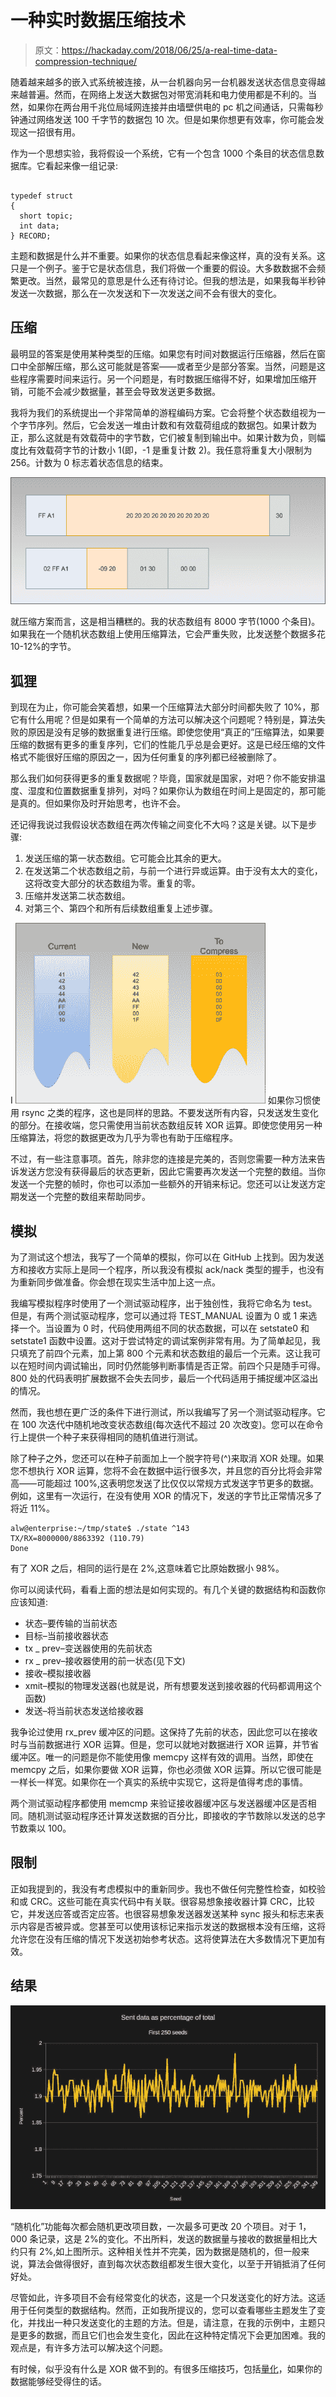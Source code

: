 # 一种实时数据压缩技术

> 原文：<https://hackaday.com/2018/06/25/a-real-time-data-compression-technique/>

随着越来越多的嵌入式系统被连接，从一台机器向另一台机器发送状态信息变得越来越普遍。然而，在网络上发送大数据包对带宽消耗和电力使用都是不利的。当然，如果你在两台用千兆位局域网连接并由墙壁供电的 pc 机之间通话，只需每秒钟通过网络发送 100 千字节的数据包 10 次。但是如果你想更有效率，你可能会发现这一招很有用。

作为一个思想实验，我将假设一个系统，它有一个包含 1000 个条目的状态信息数据库。它看起来像一组记录:

```

typedef struct
{
  short topic;
  int data;
} RECORD;

```

主题和数据是什么并不重要。如果你的状态信息看起来像这样，真的没有关系。这只是一个例子。鉴于它是状态信息，我们将做一个重要的假设。大多数数据不会频繁更改。当然，最常见的意思是什么还有待讨论。但我的想法是，如果我每半秒钟发送一次数据，那么在一次发送和下一次发送之间不会有很大的变化。

## 压缩

最明显的答案是使用某种类型的压缩。如果您有时间对数据运行压缩器，然后在窗口中全部解压缩，那么这可能就是答案——或者至少是部分答案。当然，问题是这些程序需要时间来运行。另一个问题是，有时数据压缩得不好，如果增加压缩开销，可能不会减少数据量，甚至会导致发送更多数据。

我将为我们的系统提出一个非常简单的游程编码方案。它会将整个状态数组视为一个字节序列。然后，它会发送一堆由计数和有效载荷组成的数据包。如果计数为正，那么这就是有效载荷中的字节数，它们被复制到输出中。如果计数为负，则幅度比有效载荷字节的计数小 1(即，-1 是重复计数 2)。我任意将重复大小限制为 256。计数为 0 标志着状态信息的结束。

[![](img/a4838a0ca23d5c77ec0884e4e1a1bd7e.png)](https://hackaday.com/wp-content/uploads/2018/06/compress1.png)

就压缩方案而言，这是相当糟糕的。我的状态数组有 8000 字节(1000 个条目)。如果我在一个随机状态数组上使用压缩算法，它会严重失败，比发送整个数据多花 10-12%的字节。

## 狐狸

到现在为止，你可能会笑着想，如果一个压缩算法大部分时间都失败了 10%，那它有什么用呢？但是如果有一个简单的方法可以解决这个问题呢？特别是，算法失败的原因是没有足够的数据重复进行压缩。即使您使用“真正的”压缩算法，如果要压缩的数据有更多的重复序列，它们的性能几乎总是会更好。这是已经压缩的文件格式不能很好压缩的原因之一，因为任何重复的序列都已经被删除了。

那么我们如何获得更多的重复数据呢？毕竟，国家就是国家，对吧？你不能安排温度、湿度和位置数据重复排列，对吗？如果你认为数组在时间上是固定的，那可能是真的。但如果你及时开始思考，也许不会。

还记得我说过我假设状态数组在两次传输之间变化不大吗？这是关键。以下是步骤:

1.  发送压缩的第一状态数组。它可能会比其余的更大。
2.  在发送第二个状态数组之前，与前一个进行异或运算。由于没有太大的变化，这将改变大部分的状态数组为零。重复的零。
3.  压缩并发送第二状态数组。
4.  对第三个、第四个和所有后续数组重复上述步骤。

I [![](img/2b7fff0a2ff95ca1174e21317f869b62.png)](https://hackaday.com/wp-content/uploads/2018/06/compress-1.png) 如果你习惯使用 rsync 之类的程序，这也是同样的思路。不要发送所有内容，只发送发生变化的部分。在接收端，您只需使用当前状态数组反转 XOR 运算。即使您使用另一种压缩算法，将您的数据更改为几乎为零也有助于压缩程序。

不过，有一些注意事项。首先，除非您的连接是完美的，否则您需要一种方法来告诉发送方您没有获得最后的状态更新，因此它需要再次发送一个完整的数组。当你发送一个完整的帧时，你也可以添加一些额外的开销来标记。您还可以让发送方定期发送一个完整的数组来帮助同步。

## 模拟

为了测试这个想法，我写了一个简单的模拟，你可以在 GitHub 上找到。因为发送方和接收方实际上是同一个程序，所以我没有模拟 ack/nack 类型的握手，也没有为重新同步做准备。你会想在现实生活中加上这一点。

我编写模拟程序时使用了一个测试驱动程序，出于独创性，我将它命名为 test。但是，有两个测试驱动程序，您可以通过将 TEST_MANUAL 设置为 0 或 1 来选择一个。当设置为 0 时，代码使用两组不同的状态数据，可以在 setstate0 和 setstate1 函数中设置。这对于尝试特定的调试案例非常有用。为了简单起见，我只填充了前四个元素，加上第 800 个元素和状态数组的最后一个元素。这让我可以在短时间内调试输出，同时仍然能够判断事情是否正常。前四个只是随手可得。800 处的代码表明扩展数据不会失去同步，最后一个代码适用于捕捉缓冲区溢出的情况。

然而，我也想在更广泛的条件下进行测试，所以我编写了另一个测试驱动程序。它在 100 次迭代中随机地改变状态数组(每次迭代不超过 20 次改变)。您可以在命令行上提供一个种子来获得相同的随机值进行测试。

除了种子之外，您还可以在种子前面加上一个脱字符号(^)来取消 XOR 处理。如果您不想执行 XOR 运算，您将不会在数据中运行很多次，并且您的百分比将会非常高——可能超过 100%,这表明您发送了比仅仅以常规方式发送字节更多的数据。例如，这里有一次运行，在没有使用 XOR 的情况下，发送的字节比正常情况多了将近 11%。

```
alw@enterprise:~/tmp/state$ ./state ^143
TX/RX=8000000/8863392 (110.79)
Done
```

有了 XOR 之后，相同的运行是在 2%,这意味着它比原始数据小 98%。

你可以阅读代码，看看上面的想法是如何实现的。有几个关键的数据结构和函数你应该知道:

*   状态–要传输的当前状态
*   目标–当前接收器状态
*   tx _ prev–变送器使用的先前状态
*   rx _ prev–接收器使用的前一状态(见下文)
*   接收–模拟接收器
*   xmit–模拟的物理发送器(也就是说，所有想要发送到接收器的代码都调用这个函数)
*   发送–将当前状态发送给接收器

我争论过使用 rx_prev 缓冲区的问题。这保持了先前的状态，因此您可以在接收时与当前数据进行 XOR 运算。但是，您可以就地对数据进行 XOR 运算，并节省缓冲区。唯一的问题是你不能使用像 memcpy 这样有效的调用。当然，即使在 memcpy 之后，如果你要做 XOR 运算，你也必须做 XOR 运算。所以它很可能是一样长一样宽。如果你在一个真实的系统中实现它，这将是值得考虑的事情。

两个测试驱动程序都使用 memcmp 来验证接收器缓冲区与发送器缓冲区是否相同。随机测试驱动程序还计算发送数据的百分比，即接收的字节数除以发送的总字节数乘以 100。

## 限制

正如我提到的，我没有考虑模拟中的重新同步。我也不做任何完整性检查，如校验和或 CRC。这些可能在真实代码中有关联。很容易想象接收器计算 CRC，比较它，并发送应答或否定应答。也很容易想象发送器发送某种 sync 报头和标志来表示内容是否被异或。您甚至可以使用该标记来指示发送的数据根本没有压缩，这将允许您在没有压缩的情况下发送初始参考状态。这将使算法在大多数情况下更加有效。

## 结果

[![](img/88696e8bb2fbc71d906d47de8192d7ba.png)](https://hackaday.com/wp-content/uploads/2018/06/graph.jpg)

“随机化”功能每次都会随机更改项目数，一次最多可更改 20 个项目。对于 1，000 条记录，这是 2%的变化。不出所料，发送的数据量与接收的数据量相比大约只有 2%,如上图所示。这种相关性并不完美，因为数据是随机的，但一般来说，算法会做得很好，直到每次状态数组都发生很大变化，以至于开销抵消了任何好处。

尽管如此，许多项目不会有经常变化的状态，这是一个只发送变化的好方法。这适用于任何类型的数据结构。然而，正如我所提议的，您可以查看哪些主题发生了变化，并找出一种只发送变化的主题的方法。但是，请注意，在我的示例中，主题只是更多的数据，而且它们也会发生变化，因此在这种特定情况下会更加困难。我的观点是，有许多方法可以解决这个问题。

有时候，似乎没有什么是 XOR 做不到的。有很多压缩技巧，包括[量化](https://hackaday.com/2016/11/22/squoze-your-data/)，如果你的数据能够经受得住的话。